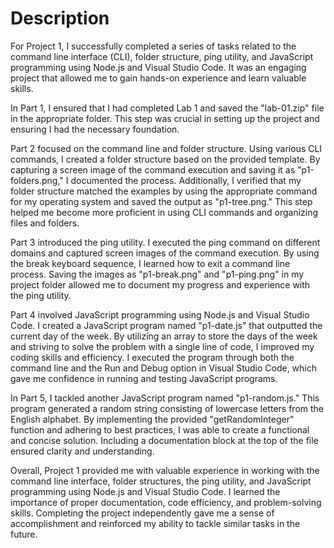 # Description
For Project 1, I successfully completed a series of tasks related to the command line interface (CLI), folder structure, ping utility, and JavaScript programming using Node.js and Visual Studio Code. It was an engaging project that allowed me to gain hands-on experience and learn valuable skills.

In Part 1, I ensured that I had completed Lab 1 and saved the "lab-01.zip" file in the appropriate folder. This step was crucial in setting up the project and ensuring I had the necessary foundation.

Part 2 focused on the command line and folder structure. Using various CLI commands, I created a folder structure based on the provided template. By capturing a screen image of the command execution and saving it as "p1-folders.png," I documented the process. Additionally, I verified that my folder structure matched the examples by using the appropriate command for my operating system and saved the output as "p1-tree.png." This step helped me become more proficient in using CLI commands and organizing files and folders.

Part 3 introduced the ping utility. I executed the ping command on different domains and captured screen images of the command execution. By using the break keyboard sequence, I learned how to exit a command line process. Saving the images as "p1-break.png" and "p1-ping.png" in my project folder allowed me to document my progress and experience with the ping utility.

Part 4 involved JavaScript programming using Node.js and Visual Studio Code. I created a JavaScript program named "p1-date.js" that outputted the current day of the week. By utilizing an array to store the days of the week and striving to solve the problem with a single line of code, I improved my coding skills and efficiency. I executed the program through both the command line and the Run and Debug option in Visual Studio Code, which gave me confidence in running and testing JavaScript programs.

In Part 5, I tackled another JavaScript program named "p1-random.js." This program generated a random string consisting of lowercase letters from the English alphabet. By implementing the provided "getRandomInteger" function and adhering to best practices, I was able to create a functional and concise solution. Including a documentation block at the top of the file ensured clarity and understanding.

Overall, Project 1 provided me with valuable experience in working with the command line interface, folder structures, the ping utility, and JavaScript programming using Node.js and Visual Studio Code. I learned the importance of proper documentation, code efficiency, and problem-solving skills. Completing the project independently gave me a sense of accomplishment and reinforced my ability to tackle similar tasks in the future.
